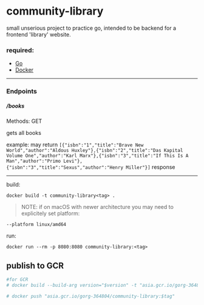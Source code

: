 # community-library

small unserious project to practice go, intended to be backend for a frontend 'library' website. 

### **required**: 

- [Go](https://golang.org/)
- [Docker](https://www.docker.com/get-started/)
--------
### Endpoints

##### /books
Methods: GET

gets all books 

example: may return ```[{"isbn":"1","title":"Brave New World","author":"Aldous Huxley"},{"isbn":"2","title":"Das Kapital Volume One","author":"Karl Marx"},{"isbn":"3","title":"If This Is A Man","author":"Primo Levi"},{"isbn":"3","title":"Sexus","author":"Henry Miller"}]``` response
_______

build:

```docker build -t community-library<tag> .```

>NOTE: if on macOS with newer architecture you may need to explicitely set platform:

``` --platform linux/amd64 ```

run:

```docker run --rm -p 8080:8080 community-library:<tag>```


## publish to GCR

```bash
#for GCR
# docker build --build-arg version="$version" -t "asia.gcr.io/gorg-364804/community-library:$tag" .

# docker push "asia.gcr.io/gorg-364804/community-library:$tag"
```
